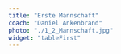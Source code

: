 ```yaml
---
title: "Erste Mannschaft"
coach: "Daniel Ankenbrand"
photo: "./1_2_Mannschaft.jpg"
widget: "tableFirst"
---
```


